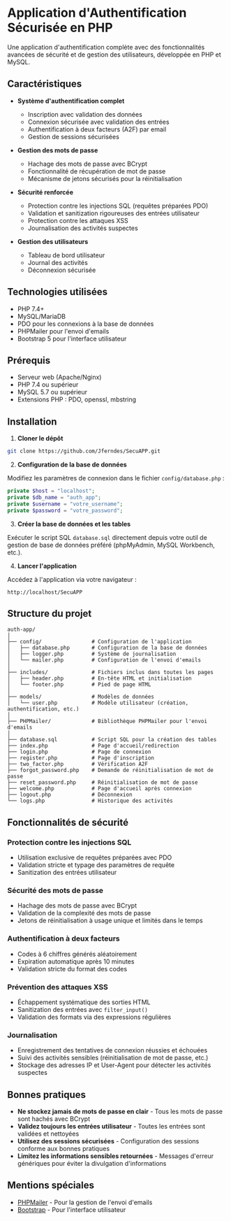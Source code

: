 # Application d'Authentification Sécurisée en PHP

Une application d'authentification complète avec des fonctionnalités avancées de sécurité et de gestion des utilisateurs, développée en PHP et MySQL.

## Caractéristiques

- **Système d'authentification complet**
  - Inscription avec validation des données
  - Connexion sécurisée avec validation des entrées
  - Authentification à deux facteurs (A2F) par email
  - Gestion de sessions sécurisées

- **Gestion des mots de passe**
  - Hachage des mots de passe avec BCrypt
  - Fonctionnalité de récupération de mot de passe
  - Mécanisme de jetons sécurisés pour la réinitialisation

- **Sécurité renforcée**
  - Protection contre les injections SQL (requêtes préparées PDO)
  - Validation et sanitization rigoureuses des entrées utilisateur
  - Protection contre les attaques XSS
  - Journalisation des activités suspectes

- **Gestion des utilisateurs**
  - Tableau de bord utilisateur
  - Journal des activités
  - Déconnexion sécurisée

## Technologies utilisées

- PHP 7.4+
- MySQL/MariaDB
- PDO pour les connexions à la base de données
- PHPMailer pour l'envoi d'emails
- Bootstrap 5 pour l'interface utilisateur

## Prérequis

- Serveur web (Apache/Nginx)
- PHP 7.4 ou supérieur
- MySQL 5.7 ou supérieur
- Extensions PHP : PDO, openssl, mbstring

## Installation

1. **Cloner le dépôt**

```bash
git clone https://github.com/Jferndes/SecuAPP.git
```

2. **Configuration de la base de données**

Modifiez les paramètres de connexion dans le fichier `config/database.php` :

```php
private $host = "localhost";
private $db_name = "auth_app";
private $username = "votre_username";
private $password = "votre_password";
```

3. **Créer la base de données et les tables**

Exécuter le script SQL `database.sql` directement depuis votre outil de gestion de base de données préféré (phpMyAdmin, MySQL Workbench, etc.).

4. **Lancer l'application**

Accédez à l'application via votre navigateur :
```
http://localhost/SecuAPP
```

## Structure du projet

```
auth-app/
│
├── config/                # Configuration de l'application
│   ├── database.php       # Configuration de la base de données
│   ├── logger.php         # Système de journalisation
│   └── mailer.php         # Configuration de l'envoi d'emails
│
├── includes/              # Fichiers inclus dans toutes les pages
│   ├── header.php         # En-tête HTML et initialisation
│   └── footer.php         # Pied de page HTML
│
├── models/                # Modèles de données
│   └── user.php           # Modèle utilisateur (création, authentification, etc.)
│
├── PHPMailer/             # Bibliothèque PHPMailer pour l'envoi d'emails
│
├── database.sql           # Script SQL pour la création des tables
├── index.php              # Page d'accueil/redirection
├── login.php              # Page de connexion
├── register.php           # Page d'inscription
├── two_factor.php         # Vérification A2F
├── forgot_password.php    # Demande de réinitialisation de mot de passe
├── reset_password.php     # Réinitialisation de mot de passe
├── welcome.php            # Page d'accueil après connexion
├── logout.php             # Déconnexion
└── logs.php               # Historique des activités
```

## Fonctionnalités de sécurité

### Protection contre les injections SQL
- Utilisation exclusive de requêtes préparées avec PDO
- Validation stricte et typage des paramètres de requête
- Sanitization des entrées utilisateur

### Sécurité des mots de passe
- Hachage des mots de passe avec BCrypt
- Validation de la complexité des mots de passe
- Jetons de réinitialisation à usage unique et limités dans le temps

### Authentification à deux facteurs
- Codes à 6 chiffres générés aléatoirement
- Expiration automatique après 10 minutes
- Validation stricte du format des codes

### Prévention des attaques XSS
- Échappement systématique des sorties HTML
- Sanitization des entrées avec `filter_input()`
- Validation des formats via des expressions régulières

### Journalisation
- Enregistrement des tentatives de connexion réussies et échouées
- Suivi des activités sensibles (réinitialisation de mot de passe, etc.)
- Stockage des adresses IP et User-Agent pour détecter les activités suspectes

## Bonnes pratiques

- **Ne stockez jamais de mots de passe en clair** - Tous les mots de passe sont hachés avec BCrypt
- **Validez toujours les entrées utilisateur** - Toutes les entrées sont validées et nettoyées
- **Utilisez des sessions sécurisées** - Configuration des sessions conforme aux bonnes pratiques
- **Limitez les informations sensibles retournées** - Messages d'erreur génériques pour éviter la divulgation d'informations

## Mentions spéciales

- [PHPMailer](https://github.com/PHPMailer/PHPMailer) - Pour la gestion de l'envoi d'emails
- [Bootstrap](https://getbootstrap.com/) - Pour l'interface utilisateur